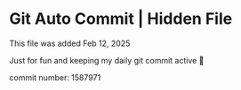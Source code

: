 # Git Auto Commit | Hidden File

This file was added Feb 12, 2025

Just for fun and keeping my daily git commit active 🤪

commit number: 1587971
